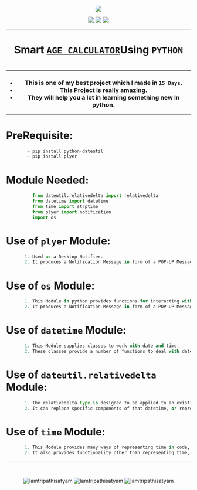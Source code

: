 <p align="center">
<img src="https://icons.iconarchive.com/icons/bokehlicia/pacifica/128/accessories-calculator-icon.png" />
</p>

<p align="center">
<img src="https://forthebadge.com/images/badges/for-you.svg" />
<img src="http://ForTheBadge.com/images/badges/made-with-python.svg" />
<img src="https://forthebadge.com/images/badges/built-by-developers.svg" />
</p>

_______________________________
### <h1 align="center">Smart <a href="https://github.com/Iamtripathisatyam/Age_Calculator/blob/main/Age_Calculator">**`AGE CALCULATOR`**</a>Using `PYTHON`<h1/>
_______________________________

<h3 align="center">
  
- This is one of my best project which I made in `15 Days`.
- This Project is really amazing.
- They will help you a lot in learning something new In python.

</h3>

_______________________________

# PreRequisite:
```python
        ~ pip install python-dateutil
        ~ pip install plyer
```
             
# Module Needed:
```python 
          from dateutil.relativedelta import relativedelta
          from datetime import datetime
          from time import strptime
          from plyer import notification
          import os 
```
# Use of **`plyer`** Module:
```python
       1. Used as a Desktop Notifier. 
       2. It produces a Notification Message in form of a POP-UP Message on Desktop.
```
# Use of **`os`** Module:
```python
       1. This Module in python provides functions for interacting with the Operating System. 
       2. It produces a Notification Message in form of a POP-UP Message on Desktop.
```
# Use of **`datetime`** Module:
```python
       1. This Module supplies classes to work with date and time.
       2. These classes provide a number of functions to deal with dates, times and time intervals.
```
# Use of **`dateutil.relativedelta`** Module:
```python
       1. The relativedelta type is designed to be applied to an existing datetime.
       2. It can replace specific components of that datetime, or represents an interval of time.
```
# Use of **`time`** Module:
```python
       1. This Module provides many ways of representing time in code, such as objects, numbers, and strings. 
       2. It also provides functionality other than representing time, like waiting during code execution and measuring the efficiency of your code.
```
_________________________________

<br/>
<p align="center">
<img src="https://badges.pufler.dev/visits/Iamtripathisatyam/Age_Calculator?style=for-the-badge&logo=github&logoColor=yellow" alt=Iamtripathisatyam />
<img src="https://badges.pufler.dev/updated/Iamtripathisatyam/Age_Calculator?style=for-the-badge&logo=github&logoColor=yellow" alt=Iamtripathisatyam />
<img src="https://badges.pufler.dev/created/Iamtripathisatyam/Age_Calculator?style=for-the-badge&logo=github&logoColor=yellow" alt=Iamtripathisatyam />
</p>
